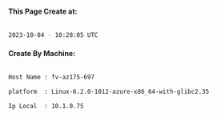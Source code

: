 
   
#### This Page Create at:

```bash

2023-10-04 - 10:28:05 UTC

```

#### Create By Machine:

```bash

Host Name : fv-az175-697

platform  : Linux-6.2.0-1012-azure-x86_64-with-glibc2.35

Ip Local  : 10.1.0.75

```

